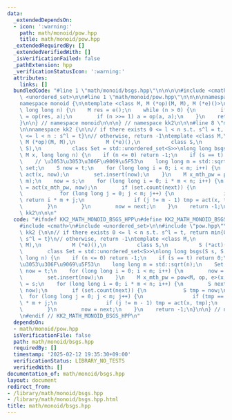 ```yaml
---
data:
  _extendedDependsOn:
  - icon: ':warning:'
    path: math/monoid/pow.hpp
    title: math/monoid/pow.hpp
  _extendedRequiredBy: []
  _extendedVerifiedWith: []
  _isVerificationFailed: false
  _pathExtension: hpp
  _verificationStatusIcon: ':warning:'
  attributes:
    links: []
  bundledCode: "#line 1 \"math/monoid/bsgs.hpp\"\n\n\n\n#include <cmath>\n#include\
    \ <unordered_set>\n\n#line 1 \"math/monoid/pow.hpp\"\n\n\n\nnamespace kk2 {\n\n\
    namespace monoid {\n\ntemplate <class M, M (*op)(M, M), M (*e)()>\nM pow(M a,\
    \ long long n) {\n    M res = e();\n    while (n > 0) {\n        if (n & 1) res\
    \ = op(res, a);\n        if (n >>= 1) a = op(a, a);\n    }\n    return res;\n\
    }\n\n} // namespace monoid\n\n\n} // namespace kk2\n\n\n#line 8 \"math/monoid/bsgs.hpp\"\
    \n\nnamespace kk2 {\n\n// if there exists 0 <= l < n s.t. s^l = t, return min{0\
    \ <= l < n : s^l = t}\n// otherwise, return -1\ntemplate <class M,\n         \
    \ M (*op)(M, M),\n          M (*e)(),\n          class S,\n          S (*act)(M,\
    \ S),\n          class Set = std::unordered_set<S>>\nlong long bsgs(S s, S t,\
    \ M x, long long n) {\n    if (n <= 0) return -1;\n    if (s == t) return 0;\n\
    \    // \u3053\u3053\u306F\u9069\u5F53\n    long long m = std::sqrt(n);\n    Set\
    \ set;\n    S now = t;\n    for (long long i = 0; i < m; i++) {\n        now =\
    \ act(x, now);\n        set.insert(now);\n    }\n    M x_mth_pw = pow<M, op, e>(x,\
    \ m);\n    now = s;\n    for (long long i = 0; i * m < n; i++) {\n        S next\
    \ = act(x_mth_pw, now);\n        if (set.count(next)) {\n            S tmp = now;\n\
    \            for (long long j = 0; j < m; j++) {\n                if (tmp == t)\
    \ return i * m + j;\n                if (j != m - 1) tmp = act(x, tmp);\n    \
    \        }\n        }\n        now = next;\n    }\n    return -1;\n}\n\n} // namespace\
    \ kk2\n\n\n"
  code: "#ifndef KK2_MATH_MONOID_BSGS_HPP\n#define KK2_MATH_MONOID_BSGS_HPP 1\n\n\
    #include <cmath>\n#include <unordered_set>\n\n#include \"pow.hpp\"\n\nnamespace\
    \ kk2 {\n\n// if there exists 0 <= l < n s.t. s^l = t, return min{0 <= l < n :\
    \ s^l = t}\n// otherwise, return -1\ntemplate <class M,\n          M (*op)(M,\
    \ M),\n          M (*e)(),\n          class S,\n          S (*act)(M, S),\n  \
    \        class Set = std::unordered_set<S>>\nlong long bsgs(S s, S t, M x, long\
    \ long n) {\n    if (n <= 0) return -1;\n    if (s == t) return 0;\n    // \u3053\
    \u3053\u306F\u9069\u5F53\n    long long m = std::sqrt(n);\n    Set set;\n    S\
    \ now = t;\n    for (long long i = 0; i < m; i++) {\n        now = act(x, now);\n\
    \        set.insert(now);\n    }\n    M x_mth_pw = pow<M, op, e>(x, m);\n    now\
    \ = s;\n    for (long long i = 0; i * m < n; i++) {\n        S next = act(x_mth_pw,\
    \ now);\n        if (set.count(next)) {\n            S tmp = now;\n          \
    \  for (long long j = 0; j < m; j++) {\n                if (tmp == t) return i\
    \ * m + j;\n                if (j != m - 1) tmp = act(x, tmp);\n            }\n\
    \        }\n        now = next;\n    }\n    return -1;\n}\n\n} // namespace kk2\n\
    \n#endif // KK2_MATH_MONOID_BSGS_HPP\n"
  dependsOn:
  - math/monoid/pow.hpp
  isVerificationFile: false
  path: math/monoid/bsgs.hpp
  requiredBy: []
  timestamp: '2025-02-12 19:35:30+09:00'
  verificationStatus: LIBRARY_NO_TESTS
  verifiedWith: []
documentation_of: math/monoid/bsgs.hpp
layout: document
redirect_from:
- /library/math/monoid/bsgs.hpp
- /library/math/monoid/bsgs.hpp.html
title: math/monoid/bsgs.hpp
---
```

